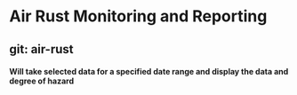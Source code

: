 # Air Rust Monitoring and Reporting
## git: air-rust

#### Will take selected data for a specified date range and display the data and degree of hazard